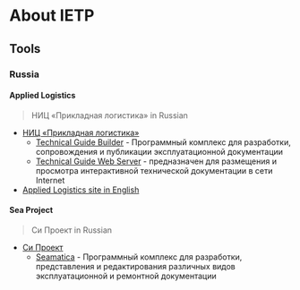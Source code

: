 # About IETP

## Tools

### Russia

#### Applied Logistics
> НИЦ «Прикладная логистика» in Russian

- [НИЦ «Прикладная логистика»][APPL_1]
    - [Technical Guide Builder][APPL_1.1] - Программный комплекс для разработки,
     сопровождения и публикации эксплуатационной документации
    - [Technical Guide Web Server][APPL_1.2] - предназначен для размещения и
    просмотра интерактивной технической документации в сети Internet
- [Applied Logistics site in English][APPL_2]

#### Sea Project
> Си Проект in Russian

- [Си Проект][SEPR_1]
    - [Seamatica][SEPR_1.1] - Программный комплекс для разработки, представления
     и редактирования различных видов эксплуатационной и ремонтной документации

[APPL_1]: https://cals.ru/
[APPL_1.1]: https://cals.ru/products/tgb
[APPL_1.2]: https://cals.ru/products/tgws
[APPL_2]: http://apl.ru/
[SEPR_1]: http://www.seaproject.ru/
[SEPR_1.1]: http://seamatica.seaproject.ru/
